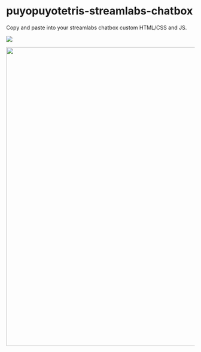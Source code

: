# puyopuyotetris-streamlabs-chatbox

Copy and paste into your streamlabs chatbox custom HTML/CSS and JS.

![](https://media.giphy.com/media/9zZm2gYn6xKYzCKTps/giphy.gif)

<img src="https://media.giphy.com/media/8YvvxV8AgVmnDnUYhZ/giphy.gif" width="800">
